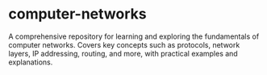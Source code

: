 # computer-networks
A comprehensive repository for learning and exploring the fundamentals of computer networks. Covers key concepts such as protocols, network layers, IP addressing, routing, and more, with practical examples and explanations.
